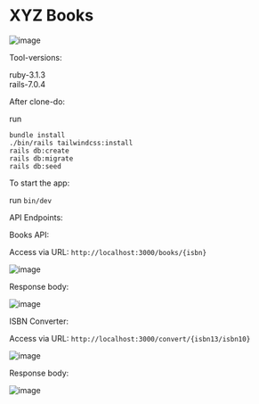 # XYZ Books

![image](https://user-images.githubusercontent.com/80822041/209921463-8415d5f8-e844-4707-bca8-af1f56bca873.png)

Tool-versions:

ruby-3.1.3 <br>
rails-7.0.4

After clone-do:

run

```bundle install``` <br>
```./bin/rails tailwindcss:install``` <br>
```rails db:create``` <br>
```rails db:migrate``` <br>
```rails db:seed```

To start the app:

run ```bin/dev```

API Endpoints:

Books API:

Access via URL: ```http://localhost:3000/books/{isbn}```

![image](https://user-images.githubusercontent.com/80822041/209923477-26314e8e-3532-48a8-bcf6-fa59bc470977.png)

Response body:

![image](https://user-images.githubusercontent.com/80822041/209923434-e4e9cc8a-5642-4f39-8216-95c03d518688.png)

ISBN Converter:

Access via URL: ```http://localhost:3000/convert/{isbn13/isbn10}```

![image](https://user-images.githubusercontent.com/80822041/209923631-2241357a-9940-4ef6-b2bb-c1327eff75f5.png)

Response body:

![image](https://user-images.githubusercontent.com/80822041/209923695-42d1cf10-2b62-4c25-92ba-ffdaf698f3c2.png)


